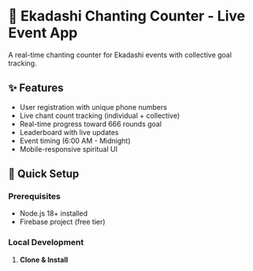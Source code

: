 # 🙏 Ekadashi Chanting Counter - Live Event App

A real-time chanting counter for Ekadashi events with collective goal tracking.

## ✨ Features
- User registration with unique phone numbers
- Live chant count tracking (individual + collective)
- Real-time progress toward 666 rounds goal
- Leaderboard with live updates
- Event timing (6:00 AM - Midnight)
- Mobile-responsive spiritual UI

## 🚀 Quick Setup

### Prerequisites
- Node.js 18+ installed
- Firebase project (free tier)

### Local Development

1. **Clone & Install**
